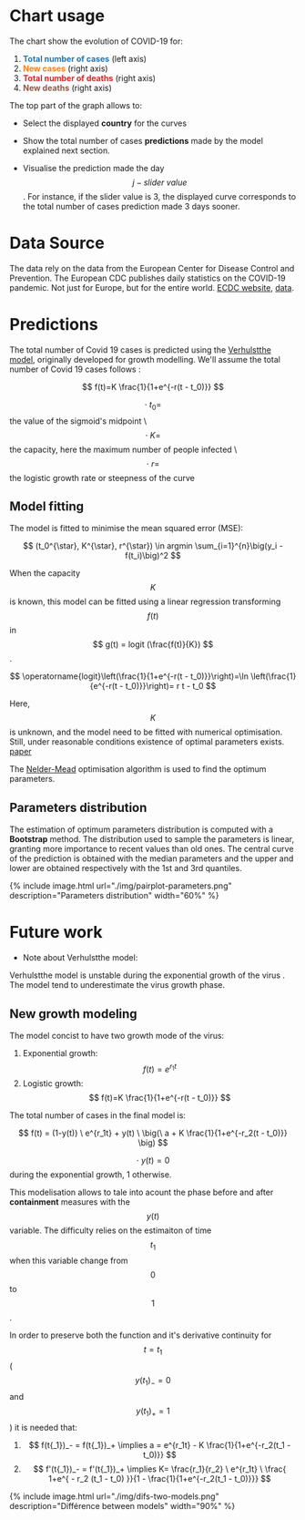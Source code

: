 

# Chart usage

The chart show the evolution of COVID-19 for:

1. <span style="color:#1f77b4">**Total number of cases**</span> (left axis)
2. <span style="color:#ff7f0e">**New cases**</span> (right axis)
3. <span style="color:#d62728">**Total number of deaths**</span>  (right axis)
4. <span style="color:#8c564b">**New deaths**</span>  (right axis)

The top part of the graph allows to:

* Select the displayed **country** for the curves

* Show the  total number of cases  **predictions** made by the model explained next section.

* Visualise the prediction made the day $$ j-slider \ value $$. For instance, if the slider value is 3, the displayed curve corresponds to the total number of cases prediction made 3 days sooner.

# Data Source

The data rely on the data from the European Center for Disease Control and Prevention. The European CDC publishes daily statistics on the COVID-19 pandemic. Not just for Europe, but for the entire world. [ECDC website](https://www.ecdc.europa.eu/en),  [data](https://covid.ourworldindata.org/data/ecdc/full_data.csv).



# Predictions

The total number of Covid 19 cases is predicted using the [Verhulstthe model](https://en.wikipedia.org/wiki/Logistic_function), originally developed for growth modelling. We'll assume the total number of Covid 19 cases follows :

$$ f(t)=K \frac{1}{1+e^{-r(t - t_0)}} $$

$$ \cdot \ t_{0}= $$ the value  of the sigmoid's midpoint \\
$$\cdot \ K= $$ the capacity, here the maximum number of people infected \\
$$\cdot \ r=$$ the logistic growth rate or steepness of the curve 

## Model fitting

The model is fitted to minimise the mean squared error (MSE):

$$ (t_0^{\star}, K^{\star}, r^{\star}) \in argmin \sum_{i=1}^{n}\big(y_i - f(t_i)\big)^2 $$ 

When the capacity $$ K $$ is known, this model can be fitted using a linear regression transforming $$ f(t) $$ in  $$ g(t) = logit (\frac{f(t)}{K}) $$. 

$$ \operatorname{logit}\left(\frac{1}{1+e^{-r(t - t_0)}}\right)=\ln \left(\frac{1}{e^{-r(t - t_0)}}\right)= r t - t_0 $$

Here, $$ K $$ is unknown, and the model need to be fitted with numerical optimisation. Still, under reasonable conditions existence of optimal parameters exists. [paper](https://www.sciencedirect.com/science/article/abs/pii/S0096300395002510)

The [Nelder-Mead](https://en.wikipedia.org/wiki/Nelder–Mead_method) optimisation algorithm is used to find the optimum parameters.

## Parameters distribution

The estimation of optimum parameters distribution is computed with a **Bootstrap** method. The distribution used to sample the parameters is linear, granting more importance to recent values than old ones. The central curve of the prediction is obtained with the median parameters and the upper and lower are obtained respectively with the 1st and 3rd quantiles.

{% include image.html url="./img/pairplot-parameters.png" description="Parameters distribution" width="60%" %}

# Future work

* Note about Verhulstthe model:

Verhulstthe model is unstable during the exponential growth of the virus . The model tend to underestimate the virus  growth phase. 

## New growth modeling

The model concist to have two growth mode of the virus: 

1. Exponential growth: $$ f(t) = e^{r_1t} $$
2. Logistic growth: $$ f(t)=K \frac{1}{1+e^{-r(t - t_0)}} $$

The total number of cases in the final model is:

$$ f(t) = (1-y(t)) \ e^{r_1t} + y(t) \ \big(\ a +  K \frac{1}{1+e^{-r_2(t - t_0)}} \big) $$

$$ \cdot \ y(t)= 0 $$ during the exponential growth, 1 otherwise.

This modelisation allows to tale into acount the phase before and after **containment** measures with the $$y(t)$$ variable.  The difficulty relies on the estimaiton of time $$t_1$$ when this variable change from $$0$$ to $$1$$.

In order to preserve both the function and it's derivative continuity for $$ t=t_1 $$  ($$  y(t_1)_-=0 $$ and $$ y(t_1)_+=1 $$) it is needed that:

1. $$ f(t{_1})_- = f(t{_1})_+ \implies a  = e^{r_1t} - K \frac{1}{1+e^{-r_2(t_1 - t_0)}}  $$
2. $$  f'(t{_1})_- = f'(t{_1})_+ \implies   K= \frac{r_1}{r_2} \  e^{r_1t} \  \frac{ 1+e^{ - r_2 (t_1 - t_0) }}{1 - \frac{1}{1+e^{-r_2(t_1 - t_0)}}} $$ 

{% include image.html url="./img/difs-two-models.png" description="Différence between models" width="90%" %}